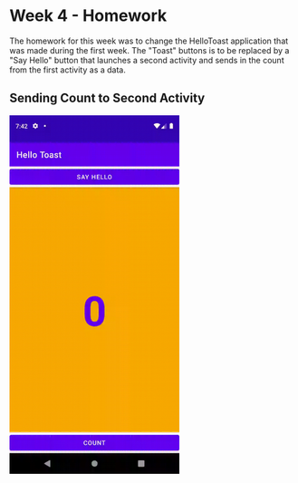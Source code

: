 # Week 4 - Homework

The homework for this week was to change the HelloToast application that was made during the first week.
The "Toast" buttons is to be replaced by a "Say Hello" button that launches a second activity and sends in the count from the first activity as a data.

## Sending Count to Second Activity
<img src="gifs/intent.gif" width="300" />
